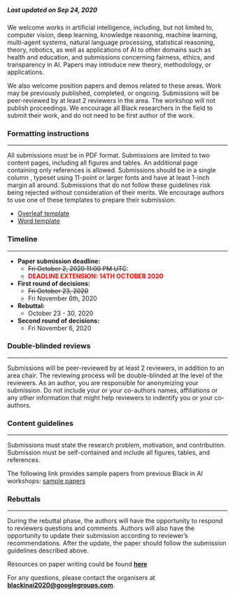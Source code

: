 
##### Last updated on Sep 24, 2020

We welcome works in artificial intelligence, including, but not limited to, computer vision, deep learning, knowledge reasoning, machine learning, multi-agent systems, natural language processing, statistical reasoning, theory, robotics, as well as applications of AI to other domains such as health and education, and submissions concerning fairness, ethics, and transparency in AI. Papers may introduce new theory, methodology, or applications.

We also welcome position papers and demos related to these areas. Work may be previously published, completed, or ongoing. Submissions will be peer-reviewed by at least 2 reviewers in the area. The workshop will not publish proceedings. We encourage all Black researchers in the field to submit their work, and do not need to be first author of the work.

### Formatting instructions
----

All submissions must be in PDF format. Submissions are limited to two content pages, including all figures and tables. An additional page containing only references is allowed.​ Submissions should be in a​ single column ​, typeset using ​11-point or larger fonts and have at least ​1-inch margin all around. Submissions that do not follow these guidelines risk being rejected without consideration of their merits. We encourage authors to use one of these templates to prepare their submission:

- [Overleaf template](https://www.overleaf.com/latex/templates/neurips-2020/mnshsmqkjsqz)
- [Word template](https://drive.google.com/file/d/1NR0ac0u0BiE4xqnZpkShPF4zLSa3ASqw/view)

### Timeline
----
- **Paper submission deadline:**
    - ~~Fri October 2, 2020 11:00 PM UTC~~:
    - <span style="color:red">**DEADLINE EXTENSION: 14TH OCTOBER 2020**</span>
- **First round of decisions:**
    - ~~Fri October 23, 2020~~
    - Fri November 6th, 2020
- **Rebuttal:**
    - October 23 - 30, 2020
- **Second round of decisions:**
    - Fri November 6, 2020

### Double-blinded reviews
----
Submissions will be peer-reviewed by at least 2 reviewers, in addition to an area chair. The reviewing process will be double-blinded at the level of the reviewers. As an author, you are responsible for anonymizing your submission. Do not include your or your co-authors names, affiliations or any other information that might help reviewers to indentify you or your co-authors.

### Content guidelines
---- 
Submissions must state the research problem, motivation, and contribution. Submission must be self-contained and include all figures, tables, and references.

The following link provides sample papers from previous Black in AI workshops: [sample papers](https://github.com/blackinai/blackinai.github.io/tree/master/papers)

### Rebuttals
--- 
During the rebuttal phase, the authors will have the opportunity to respond to reviewers questions and comments. Authors will also have the opportunity to update their submission according to reviewer’s recommendations. After the update, the paper should follow the submission guidelines described above.

Resources on paper writing could be found [**here**](https://rabeshi.github.io/blackhelp/)

For any questions, please contact the organisers at **blackinai2020@googlegroups.com**.